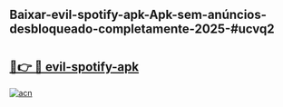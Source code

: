 ## Baixar-evil-spotify-apk-Apk-sem-anúncios-desbloqueado-completamente-2025-#ucvq2

# <h2><a href="https://ainizakaria.my?title=evil-spotify-apk&ref=22M">🔗👉 🔴 evil-spotify-apk</a></h2>

[![acn](https://github.com/user-attachments/assets/0f9c940e-d8b0-45ae-aac7-cd30a18b3e1c)](https://ainizakaria.my?title=evil-spotify-apk&ref=22M)

